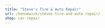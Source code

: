 ```yaml
---
title: "Steve's Tire & Auto Repair"
url: /kennewick/steves-tire-and-auto-repair/
shop: car repair
---
```

